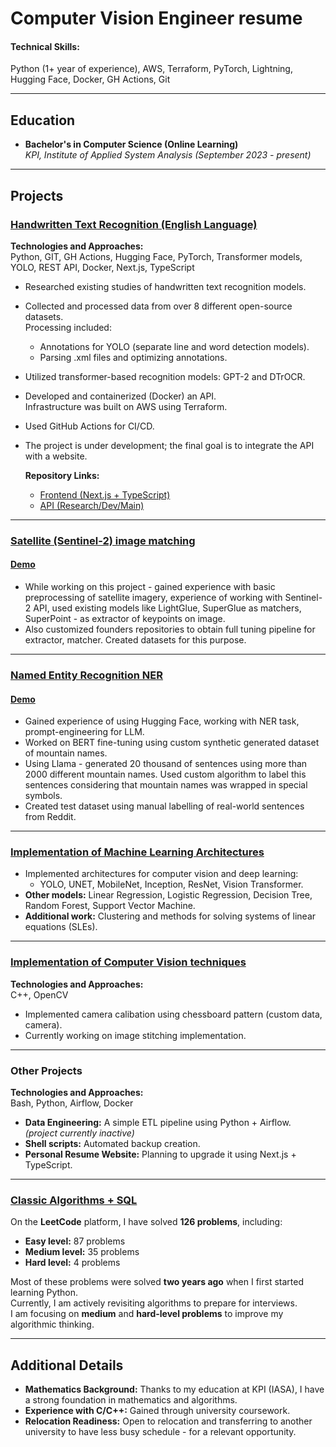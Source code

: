 # Computer Vision Engineer resume

#### **Technical Skills:**  
Python (1+ year of experience), AWS, Terraform, PyTorch, Lightning, Hugging Face, Docker, GH Actions, Git

---

## Education

- **Bachelor's in Computer Science (Online Learning)**  
  _KPI, Institute of Applied System Analysis (September 2023 - present)_

---

## Projects

### [Handwritten Text Recognition (English Language)](https://github.com/sskyisthelimit/HTR)
**Technologies and Approaches:**  
Python, GIT, GH Actions, Hugging Face, PyTorch, Transformer models, YOLO, REST API, Docker, Next.js, TypeScript

- Researched existing studies of handwritten text recognition models.
- Collected and processed data from over 8 different open-source datasets.  
  Processing included:
  - Annotations for YOLO (separate line and word detection models).
  - Parsing .xml files and optimizing annotations.
- Utilized transformer-based recognition models: GPT-2 and DTrOCR.
- Developed and containerized (Docker) an API.  
  Infrastructure was built on AWS using Terraform.  
- Used GitHub Actions for CI/CD.
- The project is under development; the final goal is to integrate the API with a website.  

  **Repository Links:**
  - [Frontend (Next.js + TypeScript)](https://github.com/sskyisthelimit/htr-frontend)
  - [API (Research/Dev/Main)](https://github.com/sskyisthelimit/HTR)

---

### [Satellite (Sentinel-2) image matching](https://github.com/sskyisthelimit/DS_Internship/tree/main/CV)
#### [Demo](https://github.com/sskyisthelimit/DS_Internship/blob/main/CV/notebooks/inference_script_demo.ipynb) 

- While working on this project - gained experience with basic preprocessing of satellite imagery, 
  experience of working with Sentinel-2 API, used existing models like LightGlue, SuperGlue as matchers,
  SuperPoint - as extractor of keypoints on image.
- Also customized founders repositories to obtain full tuning pipeline for extractor, matcher.
  Created datasets for this purpose.
  
---

### [Named Entity Recognition NER](https://github.com/sskyisthelimit/DS_Internship/tree/main/NLP)
#### [Demo](https://github.com/sskyisthelimit/DS_Internship/blob/main/NLP/notebooks/demo_and_test_reports.ipynb) 

- Gained experience of using Hugging Face, working with NER task, prompt-engineering for LLM.
- Worked on BERT fine-tuning using custom synthetic generated dataset of mountain names.
- Using Llama - generated 20 thousand of sentences using more than 2000 different mountain names.
Used custom algorithm to label this sentences considering that mountain names was wrapped in special symbols.
- Created test dataset using manual labelling of real-world sentences from Reddit.

---

### [Implementation of Machine Learning Architectures](https://github.com/sskyisthelimit/ml-implementations)

- Implemented architectures for computer vision and deep learning:
  - YOLO, UNET, MobileNet, Inception, ResNet, Vision Transformer.
- **Other models:** Linear Regression, Logistic Regression, Decision Tree, Random Forest, Support Vector Machine.
- **Additional work:** Clustering and methods for solving systems of linear equations (SLEs).

---

### [Implementation of Computer Vision techniques](https://github.com/sskyisthelimit/opencv_projects)
**Technologies and Approaches:**  
C++, OpenCV

- Implemented camera calibation using chessboard pattern (custom data, camera). 
- Currently working on image stitching implementation.

---

### Other Projects
**Technologies and Approaches:**  
Bash, Python, Airflow, Docker

- **Data Engineering:** A simple ETL pipeline using Python + Airflow.  
  _(project currently inactive)_  
- **Shell scripts:** Automated backup creation.
- **Personal Resume Website:** Planning to upgrade it using Next.js + TypeScript.

---

### [Classic Algorithms + SQL](https://leetcode.com/sskyisthelimit/)
On the **LeetCode** platform, I have solved **126 problems**, including:

- **Easy level:** 87 problems
- **Medium level:** 35 problems  
- **Hard level:** 4 problems  

Most of these problems were solved **two years ago** when I first started learning Python.  
Currently, I am actively revisiting algorithms to prepare for interviews.  
I am focusing on **medium** and **hard-level problems** to improve my algorithmic thinking.

---

## Additional Details

- **Mathematics Background:** Thanks to my education at KPI (IASA), I have a strong foundation in mathematics and algorithms.
- **Experience with C/C++:** Gained through university coursework.
- **Relocation Readiness:** Open to relocation and transferring to another university to have less busy schedule - for a relevant opportunity.  